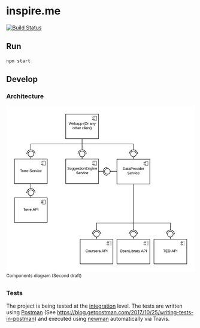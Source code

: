 # inspire.me

[![Build Status](https://travis-ci.org/agurodriguez/inspire.me.svg?branch=master)](https://travis-ci.org/agurodriguez/inspire.me)

## Run

```
npm start
```

## Develop

### Architecture

<!-- TODO: Update this diagram! -->
![](docs/architecture.png)
<sup>Components diagram (Second draft)</sup>

### Tests

The project is being tested at the [integration](https://en.wikipedia.org/wiki/Integration_testing) level. The tests are written using [Postman](https://www.getpostman.com) (See https://blog.getpostman.com/2017/10/25/writing-tests-in-postman) and executed using [newman](https://github.com/postmanlabs/newman) automatically via Travis.

<!-- TODO
### Adding a Data Provider
-->